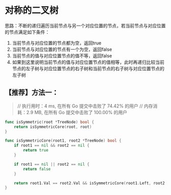# 对称的二叉树



思路：不断的递归遍历当前节点与另一个对应位置的节点，若当前节点与对应位置的节点满足如下条件：

1. 当前节点与对应位置的节点都为空，返回true
2. 当前节点与对应位置的节点有一个为空，返回false
3. 当前节点的值与对应位置节点的值不等，返回false
4. 如果到这里说明当前节点的值与对应位置节点的值相等，此时再递归比较当前节点的左子树与对应位置节点的右子树和当前节点的右子树与对应位置节点的左子树

## 【推荐】方法一：

> // 执行用时：4 ms, 在所有 Go 提交中击败了 74.42% 的用户
> 		// 内存消耗：2.9 MB, 在所有 Go 提交中击败了 100.00% 的用户

```go
func isSymmetric(root *TreeNode) bool {
	return isSymmetricCore(root, root)
}

func isSymmetricCore(root1, root2 *TreeNode) bool {
	if root1 == nil && root2 == nil {
		return true
	}

	if root1 == nil || root2 == nil {
		return false
	}

	return root1.Val == root2.Val && isSymmetricCore(root1.Left, root2.Right) && isSymmetricCore(root1.Right, root2.Left)
}

```

